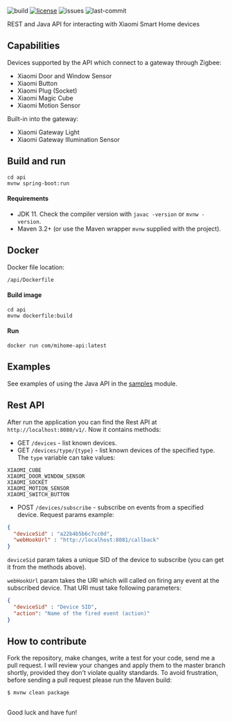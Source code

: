 
![build](https://github.com/0x100/mi-home-api/workflows/build/badge.svg?branch=master)
[![license](https://img.shields.io/github/license/0x100/mi-home-api)](https://github.com/0x100/mi-home-api/blob/master/LICENSE)
![issues](https://img.shields.io/github/issues/0x100/mi-home-api)
![last-commit](https://img.shields.io/github/last-commit/0x100/mi-home-api)

REST and Java API for interacting with Xiaomi Smart Home devices

## Capabilities
Devices supported by the API which connect to a gateway through Zigbee:
* Xiaomi Door and Window Sensor
* Xiaomi Button
* Xiaomi Plug (Socket)
* Xiaomi Magic Cube
* Xiaomi Motion Sensor

Built-in into the gateway:
* Xiaomi Gateway Light
* Xiaomi Gateway Illumination Sensor

## Build and run
```
cd api
mvnw spring-boot:run
```
#### Requirements
- JDK 11. Check the compiler version with `javac -version` or `mvnw -version`.
- Maven 3.2+ (or use the Maven wrapper `mvnw` supplied with the project).

## Docker
Docker file location: 
```
/api/Dockerfile
```

#### Build image 
```
cd api
mvnw dockerfile:build
```

#### Run 
```
docker run com/mihome-api:latest
```

## Examples
See examples of using the Java API in the [samples](https://github.com/0x100/mi-home-api/tree/master/samples/src/main/java/com/mihome/api/samples) module.

## Rest API
After run the application you can find the Rest API at `http://localhost:8080/v1/`.
Now it contains methods:

- GET `/devices` - list known devices.
- GET `/devices/type/{type}` - list known devices of the specified type. The `type` variable can take values:
```
XIAOMI_CUBE
XIAOMI_DOOR_WINDOW_SENSOR
XIAOMI_SOCKET
XIAOMI_MOTION_SENSOR
XIAOMI_SWITCH_BUTTON
```
- POST `/devices/subscribe` - subscribe on events from a specified device.
Request params example:
```json
{
  "deviceSid" : "a22b4b5b6c7cc0d",
  "webHookUrl" : "http://localhost:8081/callback"
}
```
`deviceSid` param takes a unique SID of the device to subscribe (you can get it from the methods above).

`webHookUrl` param takes the URI which will called on firing any event at the subscribed device.
That URI must take following parameters:
```json
{
  "deviceSid" : "Device SID",
  "action": "Name of the fired event (action)"
}
```

## How to contribute
Fork the repository, make changes, write a test for your code, send me a pull request. 
I will review your changes and apply them to the master branch shortly, provided they don't violate quality standards. 
To avoid frustration, before sending a pull request please run the Maven build:
```
$ mvnw clean package
```

##

Good luck and have fun!
